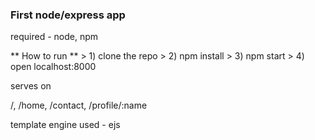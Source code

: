 ### First node/express app

required - node, npm

** How to run **
    >  1) clone the repo
    >  2) npm install
    >  3) npm start
    >  4) open localhost:8000

serves on

/, /home, /contact, /profile/:name

template engine used - ejs

